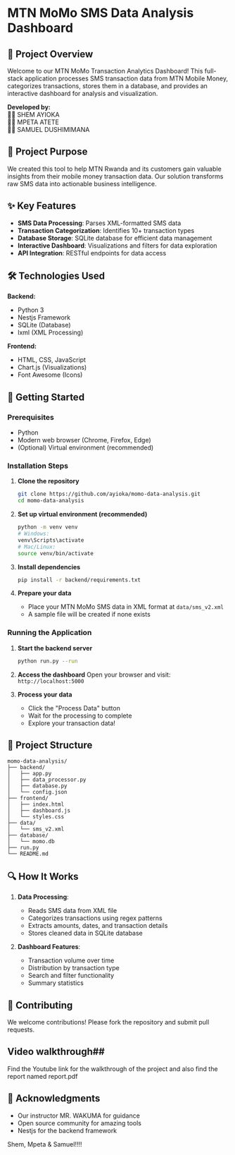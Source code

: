 # MTN MoMo SMS Data Analysis Dashboard

## 📌 Project Overview

Welcome to our MTN MoMo Transaction Analytics Dashboard! This full-stack application processes SMS transaction data from MTN Mobile Money, categorizes transactions, stores them in a database, and provides an interactive dashboard for analysis and visualization.

**Developed by:**  
👨‍💻 SHEM AYIOKA  
👩‍💻 MPETA ATETE  
👨‍💻 SAMUEL DUSHIMIMANA  

## 🎯 Project Purpose

We created this tool to help MTN Rwanda and its customers gain valuable insights from their mobile money transaction data. Our solution transforms raw SMS data into actionable business intelligence.

## ✨ Key Features

- **SMS Data Processing**: Parses XML-formatted SMS data
- **Transaction Categorization**: Identifies 10+ transaction types
- **Database Storage**: SQLite database for efficient data management
- **Interactive Dashboard**: Visualizations and filters for data exploration
- **API Integration**: RESTful endpoints for data access

## 🛠️ Technologies Used

**Backend:**
- Python 3
- Nestjs Framework
- SQLite (Database)
- lxml (XML Processing)

**Frontend:**
- HTML, CSS, JavaScript
- Chart.js (Visualizations)
- Font Awesome (Icons)

## 🚀 Getting Started

### Prerequisites

- Python 
- Modern web browser (Chrome, Firefox, Edge)
- (Optional) Virtual environment (recommended)

### Installation Steps

1. **Clone the repository**
   ```bash
   git clone https://github.com/ayioka/momo-data-analysis.git
   cd momo-data-analysis
   ```

2. **Set up virtual environment (recommended)**
   ```bash
   python -m venv venv
   # Windows:
   venv\Scripts\activate
   # Mac/Linux:
   source venv/bin/activate
   ```

3. **Install dependencies**
   ```bash
   pip install -r backend/requirements.txt
   ```

4. **Prepare your data**
   - Place your MTN MoMo SMS data in XML format at `data/sms_v2.xml`
   - A sample file will be created if none exists

### Running the Application

1. **Start the backend server**
   ```bash
   python run.py --run
   ```

2. **Access the dashboard**
   Open your browser and visit:  
   `http://localhost:5000`

3. **Process your data**
   - Click the "Process Data" button
   - Wait for the processing to complete
   - Explore your transaction data!

## 📂 Project Structure

```
momo-data-analysis/
├── backend/            
│   ├── app.py          
│   ├── data_processor.py 
│   ├── database.py     
│   └── config.json     
├── frontend/           
│   ├── index.html      
│   ├── dashboard.js   
│   └── styles.css      
├── data/               
│   └── sms_v2.xml      
├── database/           
│   └── momo.db         
├── run.py              
└── README.md           
```

## 🔍 How It Works

1. **Data Processing**:
   - Reads SMS data from XML file
   - Categorizes transactions using regex patterns
   - Extracts amounts, dates, and transaction details
   - Stores cleaned data in SQLite database

2. **Dashboard Features**:
   - Transaction volume over time
   - Distribution by transaction type
   - Search and filter functionality
   - Summary statistics


## 🤝 Contributing

We welcome contributions! Please fork the repository and submit pull requests.


## Video walkthrough##
Find the Youtube link for the walkthrough of the project and also find the report named report.pdf


## 🙏 Acknowledgments


- Our instructor MR. WAKUMA for guidance
- Open source community for amazing tools
- Nestjs for the backend framework

  
Shem, Mpeta & Samuel!!!!
